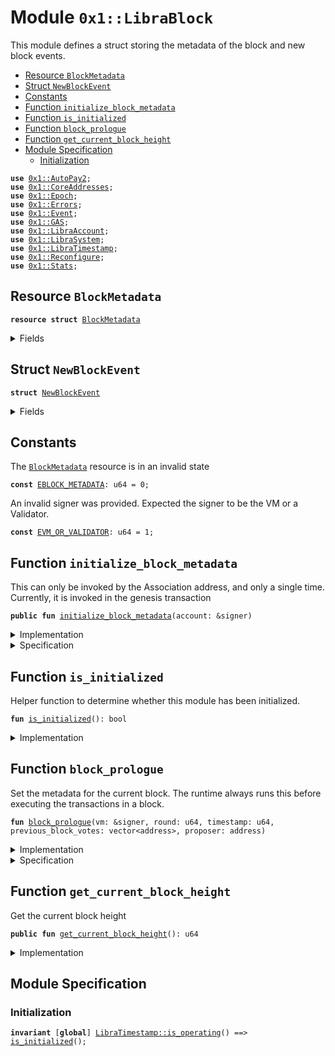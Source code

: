 
<a name="0x1_LibraBlock"></a>

# Module `0x1::LibraBlock`

This module defines a struct storing the metadata of the block and new block events.


-  [Resource `BlockMetadata`](#0x1_LibraBlock_BlockMetadata)
-  [Struct `NewBlockEvent`](#0x1_LibraBlock_NewBlockEvent)
-  [Constants](#@Constants_0)
-  [Function `initialize_block_metadata`](#0x1_LibraBlock_initialize_block_metadata)
-  [Function `is_initialized`](#0x1_LibraBlock_is_initialized)
-  [Function `block_prologue`](#0x1_LibraBlock_block_prologue)
-  [Function `get_current_block_height`](#0x1_LibraBlock_get_current_block_height)
-  [Module Specification](#@Module_Specification_1)
    -  [Initialization](#@Initialization_2)


<pre><code><b>use</b> <a href="AutoPay.md#0x1_AutoPay2">0x1::AutoPay2</a>;
<b>use</b> <a href="CoreAddresses.md#0x1_CoreAddresses">0x1::CoreAddresses</a>;
<b>use</b> <a href="Epoch.md#0x1_Epoch">0x1::Epoch</a>;
<b>use</b> <a href="Errors.md#0x1_Errors">0x1::Errors</a>;
<b>use</b> <a href="Event.md#0x1_Event">0x1::Event</a>;
<b>use</b> <a href="GAS.md#0x1_GAS">0x1::GAS</a>;
<b>use</b> <a href="LibraAccount.md#0x1_LibraAccount">0x1::LibraAccount</a>;
<b>use</b> <a href="LibraSystem.md#0x1_LibraSystem">0x1::LibraSystem</a>;
<b>use</b> <a href="LibraTimestamp.md#0x1_LibraTimestamp">0x1::LibraTimestamp</a>;
<b>use</b> <a href="Reconfigure.md#0x1_Reconfigure">0x1::Reconfigure</a>;
<b>use</b> <a href="Stats.md#0x1_Stats">0x1::Stats</a>;
</code></pre>



<a name="0x1_LibraBlock_BlockMetadata"></a>

## Resource `BlockMetadata`



<pre><code><b>resource</b> <b>struct</b> <a href="LibraBlock.md#0x1_LibraBlock_BlockMetadata">BlockMetadata</a>
</code></pre>



<details>
<summary>Fields</summary>


<dl>
<dt>
<code>height: u64</code>
</dt>
<dd>
 Height of the current block
</dd>
<dt>
<code>new_block_events: <a href="Event.md#0x1_Event_EventHandle">Event::EventHandle</a>&lt;<a href="LibraBlock.md#0x1_LibraBlock_NewBlockEvent">LibraBlock::NewBlockEvent</a>&gt;</code>
</dt>
<dd>
 Handle where events with the time of new blocks are emitted
</dd>
</dl>


</details>

<a name="0x1_LibraBlock_NewBlockEvent"></a>

## Struct `NewBlockEvent`



<pre><code><b>struct</b> <a href="LibraBlock.md#0x1_LibraBlock_NewBlockEvent">NewBlockEvent</a>
</code></pre>



<details>
<summary>Fields</summary>


<dl>
<dt>
<code>round: u64</code>
</dt>
<dd>

</dd>
<dt>
<code>proposer: address</code>
</dt>
<dd>

</dd>
<dt>
<code>previous_block_votes: vector&lt;address&gt;</code>
</dt>
<dd>

</dd>
<dt>
<code>time_microseconds: u64</code>
</dt>
<dd>
 On-chain time during  he block at the given height
</dd>
</dl>


</details>

<a name="@Constants_0"></a>

## Constants


<a name="0x1_LibraBlock_EBLOCK_METADATA"></a>

The <code><a href="LibraBlock.md#0x1_LibraBlock_BlockMetadata">BlockMetadata</a></code> resource is in an invalid state


<pre><code><b>const</b> <a href="LibraBlock.md#0x1_LibraBlock_EBLOCK_METADATA">EBLOCK_METADATA</a>: u64 = 0;
</code></pre>



<a name="0x1_LibraBlock_EVM_OR_VALIDATOR"></a>

An invalid signer was provided. Expected the signer to be the VM or a Validator.


<pre><code><b>const</b> <a href="LibraBlock.md#0x1_LibraBlock_EVM_OR_VALIDATOR">EVM_OR_VALIDATOR</a>: u64 = 1;
</code></pre>



<a name="0x1_LibraBlock_initialize_block_metadata"></a>

## Function `initialize_block_metadata`

This can only be invoked by the Association address, and only a single time.
Currently, it is invoked in the genesis transaction


<pre><code><b>public</b> <b>fun</b> <a href="LibraBlock.md#0x1_LibraBlock_initialize_block_metadata">initialize_block_metadata</a>(account: &signer)
</code></pre>



<details>
<summary>Implementation</summary>


<pre><code><b>public</b> <b>fun</b> <a href="LibraBlock.md#0x1_LibraBlock_initialize_block_metadata">initialize_block_metadata</a>(account: &signer) {
    <a href="LibraTimestamp.md#0x1_LibraTimestamp_assert_genesis">LibraTimestamp::assert_genesis</a>();
    // Operational constraint, only callable by the Association address
    <a href="CoreAddresses.md#0x1_CoreAddresses_assert_libra_root">CoreAddresses::assert_libra_root</a>(account);

    <b>assert</b>(!<a href="LibraBlock.md#0x1_LibraBlock_is_initialized">is_initialized</a>(), <a href="Errors.md#0x1_Errors_already_published">Errors::already_published</a>(<a href="LibraBlock.md#0x1_LibraBlock_EBLOCK_METADATA">EBLOCK_METADATA</a>));
    move_to&lt;<a href="LibraBlock.md#0x1_LibraBlock_BlockMetadata">BlockMetadata</a>&gt;(
        account,
        <a href="LibraBlock.md#0x1_LibraBlock_BlockMetadata">BlockMetadata</a> {
            height: 0,
            new_block_events: <a href="Event.md#0x1_Event_new_event_handle">Event::new_event_handle</a>&lt;<a href="LibraBlock.md#0x1_LibraBlock_NewBlockEvent">Self::NewBlockEvent</a>&gt;(account),
        }
    );
}
</code></pre>



</details>

<details>
<summary>Specification</summary>



<pre><code><b>include</b> <a href="LibraTimestamp.md#0x1_LibraTimestamp_AbortsIfNotGenesis">LibraTimestamp::AbortsIfNotGenesis</a>;
<b>include</b> <a href="CoreAddresses.md#0x1_CoreAddresses_AbortsIfNotLibraRoot">CoreAddresses::AbortsIfNotLibraRoot</a>;
<b>aborts_if</b> <a href="LibraBlock.md#0x1_LibraBlock_is_initialized">is_initialized</a>() <b>with</b> <a href="Errors.md#0x1_Errors_ALREADY_PUBLISHED">Errors::ALREADY_PUBLISHED</a>;
<b>ensures</b> <a href="LibraBlock.md#0x1_LibraBlock_is_initialized">is_initialized</a>();
<b>ensures</b> <a href="LibraBlock.md#0x1_LibraBlock_get_current_block_height">get_current_block_height</a>() == 0;
</code></pre>



</details>

<a name="0x1_LibraBlock_is_initialized"></a>

## Function `is_initialized`

Helper function to determine whether this module has been initialized.


<pre><code><b>fun</b> <a href="LibraBlock.md#0x1_LibraBlock_is_initialized">is_initialized</a>(): bool
</code></pre>



<details>
<summary>Implementation</summary>


<pre><code><b>fun</b> <a href="LibraBlock.md#0x1_LibraBlock_is_initialized">is_initialized</a>(): bool {
    <b>exists</b>&lt;<a href="LibraBlock.md#0x1_LibraBlock_BlockMetadata">BlockMetadata</a>&gt;(<a href="CoreAddresses.md#0x1_CoreAddresses_LIBRA_ROOT_ADDRESS">CoreAddresses::LIBRA_ROOT_ADDRESS</a>())
}
</code></pre>



</details>

<a name="0x1_LibraBlock_block_prologue"></a>

## Function `block_prologue`

Set the metadata for the current block.
The runtime always runs this before executing the transactions in a block.


<pre><code><b>fun</b> <a href="LibraBlock.md#0x1_LibraBlock_block_prologue">block_prologue</a>(vm: &signer, round: u64, timestamp: u64, previous_block_votes: vector&lt;address&gt;, proposer: address)
</code></pre>



<details>
<summary>Implementation</summary>


<pre><code><b>fun</b> <a href="LibraBlock.md#0x1_LibraBlock_block_prologue">block_prologue</a>(
    vm: &signer,
    round: u64,
    timestamp: u64,
    previous_block_votes: vector&lt;address&gt;,
    proposer: address
) <b>acquires</b> <a href="LibraBlock.md#0x1_LibraBlock_BlockMetadata">BlockMetadata</a> {
    <a href="LibraTimestamp.md#0x1_LibraTimestamp_assert_operating">LibraTimestamp::assert_operating</a>();
    // Operational constraint: can only be invoked by the VM.
    <a href="CoreAddresses.md#0x1_CoreAddresses_assert_vm">CoreAddresses::assert_vm</a>(vm);
    // Authorization
    <b>assert</b>(
        proposer == <a href="CoreAddresses.md#0x1_CoreAddresses_VM_RESERVED_ADDRESS">CoreAddresses::VM_RESERVED_ADDRESS</a>() || <a href="LibraSystem.md#0x1_LibraSystem_is_validator">LibraSystem::is_validator</a>(proposer),
        <a href="Errors.md#0x1_Errors_requires_address">Errors::requires_address</a>(<a href="LibraBlock.md#0x1_LibraBlock_EVM_OR_VALIDATOR">EVM_OR_VALIDATOR</a>)
    );
    //////// 0L ////////
    // increment stats
// print(&01000);
    <a href="Stats.md#0x1_Stats_process_set_votes">Stats::process_set_votes</a>(vm, &previous_block_votes);
    <a href="Stats.md#0x1_Stats_inc_prop">Stats::inc_prop</a>(vm, *&proposer);

    <b>if</b> (<a href="AutoPay.md#0x1_AutoPay2_tick">AutoPay2::tick</a>(vm)){
        //triggers autopay at beginning of each epoch
        //tick is reset at end of previous epoch
        <a href="LibraAccount.md#0x1_LibraAccount_process_escrow">LibraAccount::process_escrow</a>&lt;<a href="GAS.md#0x1_GAS">GAS</a>&gt;(vm);
        <a href="AutoPay.md#0x1_AutoPay2_process_autopay">AutoPay2::process_autopay</a>(vm);
    };
    ///////////////////
    <b>let</b> block_metadata_ref = borrow_global_mut&lt;<a href="LibraBlock.md#0x1_LibraBlock_BlockMetadata">BlockMetadata</a>&gt;(<a href="CoreAddresses.md#0x1_CoreAddresses_LIBRA_ROOT_ADDRESS">CoreAddresses::LIBRA_ROOT_ADDRESS</a>());
    <a href="LibraTimestamp.md#0x1_LibraTimestamp_update_global_time">LibraTimestamp::update_global_time</a>(vm, proposer, timestamp);
    block_metadata_ref.height = block_metadata_ref.height + 1;
    <a href="Event.md#0x1_Event_emit_event">Event::emit_event</a>&lt;<a href="LibraBlock.md#0x1_LibraBlock_NewBlockEvent">NewBlockEvent</a>&gt;(
        &<b>mut</b> block_metadata_ref.new_block_events,
        <a href="LibraBlock.md#0x1_LibraBlock_NewBlockEvent">NewBlockEvent</a> {
            round,
            proposer,
            previous_block_votes,
            time_microseconds: timestamp,
        }
    );

     //////// 0L ////////
    // reconfigure
    <b>if</b> (<a href="Epoch.md#0x1_Epoch_epoch_finished">Epoch::epoch_finished</a>()) {
// print(&03000);

      // TODO: We don't need <b>to</b> pass block height <b>to</b> ReconfigureOL. It should <b>use</b> the <a href="LibraBlock.md#0x1_LibraBlock_BlockMetadata">BlockMetadata</a>. But there's a circular reference there when we try.
      <a href="Reconfigure.md#0x1_Reconfigure_reconfigure">Reconfigure::reconfigure</a>(vm, <a href="LibraBlock.md#0x1_LibraBlock_get_current_block_height">get_current_block_height</a>());
    };

}
</code></pre>



</details>

<details>
<summary>Specification</summary>



<pre><code><b>include</b> <a href="LibraTimestamp.md#0x1_LibraTimestamp_AbortsIfNotOperating">LibraTimestamp::AbortsIfNotOperating</a>;
<b>include</b> <a href="CoreAddresses.md#0x1_CoreAddresses_AbortsIfNotVM">CoreAddresses::AbortsIfNotVM</a>{account: vm};
<b>aborts_if</b> proposer != <a href="CoreAddresses.md#0x1_CoreAddresses_VM_RESERVED_ADDRESS">CoreAddresses::VM_RESERVED_ADDRESS</a>() && !<a href="LibraSystem.md#0x1_LibraSystem_spec_is_validator">LibraSystem::spec_is_validator</a>(proposer)
    <b>with</b> <a href="Errors.md#0x1_Errors_REQUIRES_ADDRESS">Errors::REQUIRES_ADDRESS</a>;
<b>ensures</b> <a href="LibraTimestamp.md#0x1_LibraTimestamp_spec_now_microseconds">LibraTimestamp::spec_now_microseconds</a>() == timestamp;
<b>ensures</b> <a href="LibraBlock.md#0x1_LibraBlock_get_current_block_height">get_current_block_height</a>() == <b>old</b>(<a href="LibraBlock.md#0x1_LibraBlock_get_current_block_height">get_current_block_height</a>()) + 1;
</code></pre>


The below counter overflow is assumed to be excluded from verification of callers.


<pre><code><b>aborts_if</b> [<b>assume</b>] <a href="LibraBlock.md#0x1_LibraBlock_get_current_block_height">get_current_block_height</a>() + 1 &gt; MAX_U64 <b>with</b> EXECUTION_FAILURE;
</code></pre>



</details>

<a name="0x1_LibraBlock_get_current_block_height"></a>

## Function `get_current_block_height`

Get the current block height


<pre><code><b>public</b> <b>fun</b> <a href="LibraBlock.md#0x1_LibraBlock_get_current_block_height">get_current_block_height</a>(): u64
</code></pre>



<details>
<summary>Implementation</summary>


<pre><code><b>public</b> <b>fun</b> <a href="LibraBlock.md#0x1_LibraBlock_get_current_block_height">get_current_block_height</a>(): u64 <b>acquires</b> <a href="LibraBlock.md#0x1_LibraBlock_BlockMetadata">BlockMetadata</a> {
    <b>assert</b>(<a href="LibraBlock.md#0x1_LibraBlock_is_initialized">is_initialized</a>(), <a href="Errors.md#0x1_Errors_not_published">Errors::not_published</a>(<a href="LibraBlock.md#0x1_LibraBlock_EBLOCK_METADATA">EBLOCK_METADATA</a>));
    borrow_global&lt;<a href="LibraBlock.md#0x1_LibraBlock_BlockMetadata">BlockMetadata</a>&gt;(<a href="CoreAddresses.md#0x1_CoreAddresses_LIBRA_ROOT_ADDRESS">CoreAddresses::LIBRA_ROOT_ADDRESS</a>()).height
}
</code></pre>



</details>

<a name="@Module_Specification_1"></a>

## Module Specification



<a name="@Initialization_2"></a>

### Initialization



<pre><code><b>invariant</b> [<b>global</b>] <a href="LibraTimestamp.md#0x1_LibraTimestamp_is_operating">LibraTimestamp::is_operating</a>() ==&gt; <a href="LibraBlock.md#0x1_LibraBlock_is_initialized">is_initialized</a>();
</code></pre>


[//]: # ("File containing references which can be used from documentation")
[ACCESS_CONTROL]: https://github.com/libra/lip/blob/master/lips/lip-2.md
[ROLE]: https://github.com/libra/lip/blob/master/lips/lip-2.md#roles
[PERMISSION]: https://github.com/libra/lip/blob/master/lips/lip-2.md#permissions
